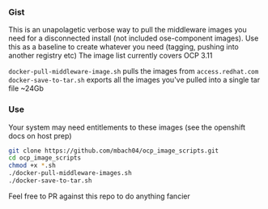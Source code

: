 ### Gist
This is an unapolagetic verbose way to pull the middleware images you need for a disconnected install (not included ose-component images). 
Use this as a baseline to create whatever you need (tagging, pushing into another registry etc)
The image list currently covers OCP 3.11

`docker-pull-middleware-image.sh` pulls the images from `access.redhat.com`  
`docker-save-to-tar.sh` exports all the images you've pulled into a single tar file ~24Gb


### Use
Your system may need entitlements to these images (see the openshift docs on host prep)
```bash
git clone https://github.com/mbach04/ocp_image_scripts.git
cd ocp_image_scripts
chmod +x *.sh
./docker-pull-middleware-images.sh
./docker-save-to-tar.sh
```

Feel free to PR against this repo to do anything fancier